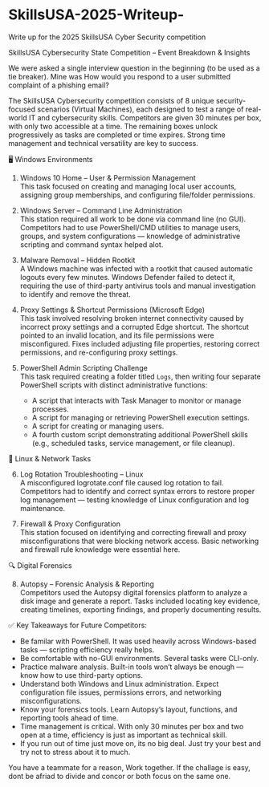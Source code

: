 # SkillsUSA-2025-Writeup-
Write up for the 2025 SkillsUSA Cyber Security competition

SkillsUSA Cybersecurity State Competition – Event Breakdown & Insights  

We were asked a single interview question in the beginning (to be used as a tie breaker). Mine was How would you respond to a user submitted complaint of a phishing email?

The SkillsUSA Cybersecurity competition consists of 8 unique security-focused scenarios (Virtual Machines), each designed to test a range of real-world IT and cybersecurity skills. Competitors are given 30 minutes per box, with only two accessible at a time. The remaining boxes unlock progressively as tasks are completed or time expires. Strong time management and technical versatility are key to success.

🖥️ Windows Environments

1. Windows 10 Home – User & Permission Management  
This task focused on creating and managing local user accounts, assigning group memberships, and configuring file/folder permissions. 

2. Windows Server – Command Line Administration  
This station required all work to be done via command line (no GUI). Competitors had to use PowerShell/CMD utilities to manage users, groups, and system configurations —  knowledge of administrative scripting and command syntax helped alot. 

3. Malware Removal – Hidden Rootkit  
A Windows machine was infected with a rootkit that caused automatic logouts every few minutes. Windows Defender failed to detect it, requiring the use of third-party antivirus tools and manual investigation to identify and remove the threat.

4. Proxy Settings & Shortcut Permissions (Microsoft Edge)  
This task involved resolving broken internet connectivity caused by incorrect proxy settings and a corrupted Edge shortcut. The shortcut pointed to an invalid location, and its file permissions were misconfigured. Fixes included adjusting file properties, restoring correct permissions, and re-configuring proxy settings.

5. PowerShell Admin Scripting Challenge  
This task required creating a folder titled `Logs`, then writing four separate PowerShell scripts with distinct administrative functions:
   - A script that interacts with Task Manager to monitor or manage processes.
   - A script for managing or retrieving PowerShell execution settings.
   - A script for creating or managing users.
   - A fourth custom script demonstrating additional PowerShell skills (e.g., scheduled tasks, service management, or file cleanup).



🐧 Linux & Network Tasks

6. Log Rotation Troubleshooting – Linux  
A misconfigured logrotate.conf file caused log rotation to fail. Competitors had to identify and correct syntax errors to restore proper log management — testing knowledge of Linux configuration and log maintenance.

7. Firewall & Proxy Configuration  
This station focused on identifying and correcting firewall and proxy misconfigurations that were blocking network access. Basic networking and firewall rule knowledge were essential here.

🔍 Digital Forensics

8. Autopsy – Forensic Analysis & Reporting  
Competitors used the Autopsy digital forensics platform to analyze a disk image and generate a report. Tasks included locating key evidence, creating timelines, exporting findings, and properly documenting results.



✅ Key Takeaways for Future Competitors:

- Be familar with PowerShell. It was used heavily across Windows-based tasks — scripting efficiency really helps.
- Be comfortable with no-GUI environments. Several tasks were CLI-only.
- Practice malware analysis. Built-in tools won’t always be enough — know how to use third-party options.
- Understand both Windows and Linux administration. Expect configuration file issues, permissions errors, and networking misconfigurations.
- Know your forensics tools. Learn Autopsy’s layout, functions, and reporting tools ahead of time.
- Time management is critical. With only 30 minutes per box and two open at a time, efficiency is just as important as technical skill.
- If you run out of time just move on, its no big deal. Just try your best and try not to stress about it to much. 

You have a teammate for a reason, Work together. If the challage is easy, dont be afriad to divide and concor or both focus on the same one. 
